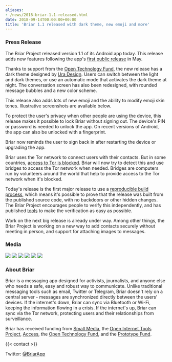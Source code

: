 ```yaml
---
aliases:
- /news/2018-briar-1.1-released.html
date: 2018-09-14T00:00:00+00:00
title: 'Briar 1.1 released with dark theme, new emoji and more'
---
```


### Press Release

The Briar Project released version 1.1 of its Android app today. This
release adds new features following the app's [first public
release](/news/2018-1.0-released-new-funding/) in May.

Thanks to support from the [Open Technology
Fund](https://www.opentech.fund/), the new release has a dark theme
designed by [Ura Design](http://www.ura.design/). Users can switch
between the light and dark themes, or use an automatic mode that
activates the dark theme at night. The conversation screen has also been
redesigned, with rounded message bubbles and a new color scheme.

This release also adds lots of new emoji and the ability to modify emoji
skin tones. Illustrative screenshots are available below.

To protect the user's privacy when other people are using the device,
this release makes it possible to lock Briar without signing out. The
device's PIN or password is needed to unlock the app. On recent versions
of Android, the app can also be unlocked with a fingerprint.

Briar now reminds the user to sign back in after restarting the device
or upgrading the app.

Briar uses the Tor network to connect users with their contacts. But in
some countries, [access to Tor is blocked](http://grobox.de/tor). Briar
will now try to detect this and use bridges to access the Tor network
when needed. Bridges are computers run by volunteers around the world
that help to provide access to the Tor network when it's blocked.

Today's release is the first major release to use a [reproducible build
process](https://blog.grobox.de/2018/building-briar-reproducible-and-why-it-matters/),
which means it's possible to prove that the release was built from the
published source code, with no backdoors or other hidden changes. The
Briar Project encourages people to verify this independently, and has
published [tools](https://code.briarproject.org/briar/briar-reproducer)
to make the verification as easy as possible.

Work on the next big release is already under way. Among other things,
the Briar Project is working on a new way to add contacts securely
without meeting in person, and support for attaching images to messages.

### Media

<div id="screenshots">
  <a href="/img/screenshots/11_dark_theme.png">
  <img src="/img/screenshots/11_dark_theme.png"></a>
  <a href="/img/screenshots/11_emoji_light.png">
  <img src="/img/screenshots/11_emoji_light.png"></a>
  <a href="/img/screenshots/11_emoji_dark.png">
  <img src="/img/screenshots/11_emoji_dark.png"></a>
  <a href="/img/screenshots/11_sign_in_reminder.png">
  <img src="/img/screenshots/11_sign_in_reminder.png"></a>
  <a href="/img/screenshots/11_app_lock.gif">
  <img src="/img/screenshots/11_app_lock.gif"></a>
  <a href="/img/screenshots/11_tor_settings.png">
  <img src="/img/screenshots/11_tor_settings.png"></a>
</div>

### About Briar

Briar is a messaging app designed for activists, journalists, and anyone
else who needs a safe, easy and robust way to communicate. Unlike
traditional messaging tools such as email, Twitter or Telegram, Briar
doesn't rely on a central server - messages are synchronized directly
between the users' devices. If the internet's down, Briar can sync via
Bluetooth or Wi-Fi, keeping the information flowing in a crisis. If the
internet's up, Briar can sync via the Tor network, protecting users and
their relationships from surveillance.

Briar has received funding from [Small
Media](https://smallmedia.org.uk/), the [Open Internet Tools
Project](https://web.archive.org/web/20160413063937/https://www.openitp.org/),
[Access](https://accessnow.org/), the [Open Technology
Fund](https://www.opentech.fund/), and the [Prototype
Fund](https://prototypefund.de/).

{{< contact  >}}

Twitter: [@BriarApp](https://twitter.com/BriarApp)
